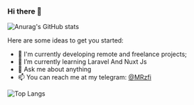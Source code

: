 ### Hi there 👋


![Anurag's GitHub stats](https://github-readme-stats.vercel.app/api?username=mrzf833&show_icons=true&count_private=true)


Here are some ideas to get you started:

- 🔭 I'm currently developing remote and freelance projects;
- 🌱 I’m currently learning Laravel And Nuxt Js
- 💬 Ask me about anything
- 📫 You can reach me at my telegram: <a href="https://t.me/MRzfi">@MRzfi</a>


![Top Langs](https://github-readme-stats.vercel.app/api/top-langs/?username=mrzf833)
